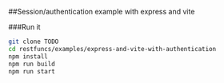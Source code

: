 ##Session/authentication example with express and vite 

###Run it
```bash
git clone TODO
cd restfuncs/examples/express-and-vite-with-authentication
npm install
npm run build
npm run start
```